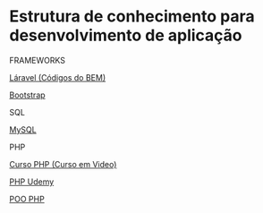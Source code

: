 # Estrutura de conhecimento para desenvolvimento de aplicação

FRAMEWORKS

[Láravel (Códigos do BEM)](Estrutura%20de%20conhecimento%20para%20desenvolvimento%20de%20%20a3c15e369f1845afb77fae96f02a79a0/La%CC%81ravel%20(Co%CC%81digos%20do%20BEM)%20732ec63e071349bf85b791fe4e7e1075.md)

[Bootstrap](Estrutura%20de%20conhecimento%20para%20desenvolvimento%20de%20%20a3c15e369f1845afb77fae96f02a79a0/Bootstrap%20fe39b0895197436a83fea03e05b7f120.md)

SQL

[MySQL](Estrutura%20de%20conhecimento%20para%20desenvolvimento%20de%20%20a3c15e369f1845afb77fae96f02a79a0/MySQL%2096cce94dfd4f46e8bbe9c8eb9c2f6b23.md)

PHP

[Curso PHP (Curso em Video)](Estrutura%20de%20conhecimento%20para%20desenvolvimento%20de%20%20a3c15e369f1845afb77fae96f02a79a0/Curso%20PHP%20(Curso%20em%20Video)%2033a4191cafa54ed99039eec934b85026.md)

[PHP Udemy](Estrutura%20de%20conhecimento%20para%20desenvolvimento%20de%20%20a3c15e369f1845afb77fae96f02a79a0/PHP%20Udemy%20e4fe3f91108240cb820f8644527011cf.md)

[POO PHP](Estrutura%20de%20conhecimento%20para%20desenvolvimento%20de%20%20a3c15e369f1845afb77fae96f02a79a0/POO%20PHP%209a19b8df1e314a3199487c3f3e197d0f.md)